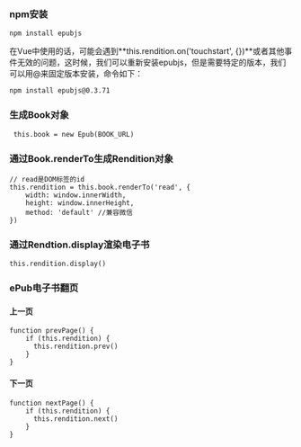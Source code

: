 ### npm安装

	npm install epubjs

在Vue中使用的话，可能会遇到**this.rendition.on('touchstart', {})**或者其他事件无效的问题，这时候，我们可以重新安装epubjs，但是需要特定的版本，我们可以用@来固定版本安装，命令如下：<br>

	npm install epubjs@0.3.71

### 生成Book对象
	
	 this.book = new Epub(BOOK_URL)

### 通过Book.renderTo生成Rendition对象
	
	// read是DOM标签的id
	this.rendition = this.book.renderTo('read', {
		width: window.innerWidth,
		height: window.innerHeight,
		method: 'default' //兼容微信
	})

### 通过Rendtion.display渲染电子书

	this.rendition.display()

### ePub电子书翻页
#### 上一页

	function prevPage() {
		if (this.rendition) {
		  this.rendition.prev()
		}
	}

#### 下一页

	function nextPage() {
		if (this.rendition) {
		  this.rendition.next()
		}
	}